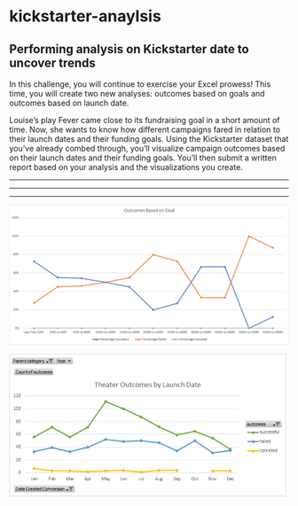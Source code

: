 # kickstarter-anaylsis

## Performing analysis on Kickstarter date to uncover trends

In this challenge, you will continue to exercise your Excel prowess! This time, you will create two new analyses: outcomes based on goals and outcomes based on launch date.

Louise’s play Fever came close to its fundraising goal in a short amount of time. Now, she wants to know how different campaigns fared in relation to their launch dates and their funding goals. Using the Kickstarter dataset that you’ve already combed through, you’ll visualize campaign outcomes based on their launch dates and their funding goals. You’ll then submit a written report based on your analysis and the visualizations you create.

---



---



---

![Outcomes_vs_Goals](Outcomes_vs_Goals.png)

![Theater_Outcomes_vs_Launch](Theater_Outcomes_vs_Launch.png)


